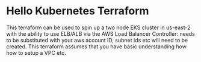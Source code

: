 # Hello Kubernetes Terraform
This terraform can be used to spin up a two node EKS cluster in us-east-2 with the ability to use ELB/ALB via the AWS Load Balancer Controller: 
<AWS ACCOUNT> needs to be substituted with your aws account ID, subnet ids etc will need to be created. This terraform assumes that you have basic understanding how how to setup a VPC etc.
